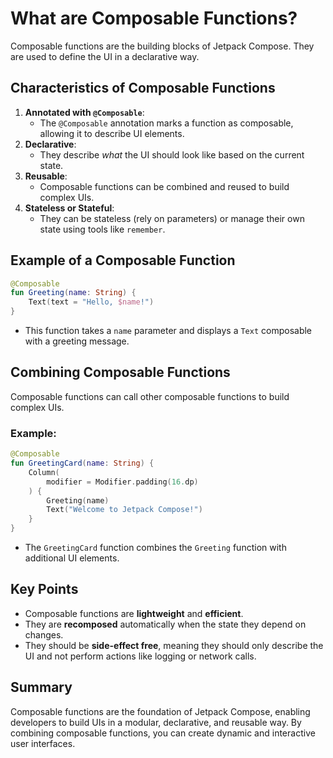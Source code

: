 # What are Composable Functions?

Composable functions are the building blocks of Jetpack Compose. They are used to define the UI in a declarative way.

## Characteristics of Composable Functions
1. **Annotated with `@Composable`**:
   - The `@Composable` annotation marks a function as composable, allowing it to describe UI elements.
2. **Declarative**:
   - They describe *what* the UI should look like based on the current state.
3. **Reusable**:
   - Composable functions can be combined and reused to build complex UIs.
4. **Stateless or Stateful**:
   - They can be stateless (rely on parameters) or manage their own state using tools like `remember`.

## Example of a Composable Function
```kotlin
@Composable
fun Greeting(name: String) {
    Text(text = "Hello, $name!")
}
```
- This function takes a `name` parameter and displays a `Text` composable with a greeting message.

## Combining Composable Functions
Composable functions can call other composable functions to build complex UIs.

### Example:
```kotlin
@Composable
fun GreetingCard(name: String) {
    Column(
        modifier = Modifier.padding(16.dp)
    ) {
        Greeting(name)
        Text("Welcome to Jetpack Compose!")
    }
}
```
- The `GreetingCard` function combines the `Greeting` function with additional UI elements.

## Key Points
- Composable functions are **lightweight** and **efficient**.
- They are **recomposed** automatically when the state they depend on changes.
- They should be **side-effect free**, meaning they should only describe the UI and not perform actions like logging or network calls.

## Summary
Composable functions are the foundation of Jetpack Compose, enabling developers to build UIs in a modular, declarative, and reusable way. By combining composable functions, you can create dynamic and interactive user interfaces.
